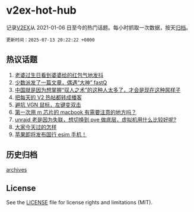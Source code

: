 # v2ex-hot-hub

 记录[V2EX](https://www.v2ex.com/)从 2021-01-06 日至今的热门话题。每小时抓取一次数据，按天[归档](archives)。

`更新时间：2025-07-13 20:22:22 +0800`

## 热议话题

1. [老婆过生日看到婆婆给的红包气地发抖](https://www.v2ex.com/t/1144884)
1. [少数派发了一篇文章，偶遇“大神” fastQ](https://www.v2ex.com/t/1144850)
1. [中国就是因为想掌握“驭人之术”的这种人太多了，才会是现在这种屌样子](https://www.v2ex.com/t/1144819)
1. [把每天的 V2 热帖都转成播客](https://www.v2ex.com/t/1144851)
1. [避坑 VGN 鼠标，左键变双击](https://www.v2ex.com/t/1144879)
1. [第一次用 m 芯片的 macbook 有需要注意的地方吗？](https://www.v2ex.com/t/1144810)
1. [unraid 老是因为失联，想切换到 pve 做底层，虚拟机用什么比较好呢?](https://www.v2ex.com/t/1144856)
1. [大家今天过的怎样](https://www.v2ex.com/t/1144807)
1. [苹果即将发布国行 esim 手机！](https://www.v2ex.com/t/1144864)

## 历史归档

[archives](archives)

## License

See the [LICENSE](LICENSE) file for license rights and limitations (MIT).
